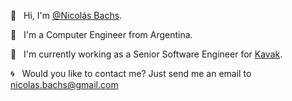 👋 &nbsp; Hi, I'm [@Nicolás Bachs](https://www.linkedin.com/in/nicolas-bachs/). 

🎒 &nbsp; I'm a Computer Engineer from Argentina. 

💼 &nbsp; I'm currently working as a Senior Software Engineer for [Kavak](https://www.kavak.com/).

🌀 &nbsp; Would you like to contact me? Just send me an email to [nicolas.bachs@gmail.com](https://gmail.com)

<!---
- 👀 I’m interested in ...
- 🌱 I’m currently learning ...
- 💞️ I’m looking to collaborate on ...
- 📫 How to reach me ...

NicolasBachs/NicolasBachs is a ✨ special ✨ repository because its `README.md` (this file) appears on your GitHub profile.
You can click the Preview link to take a look at your changes.
--->
